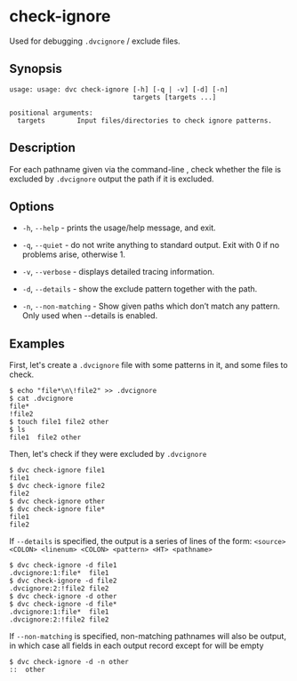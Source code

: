 # check-ignore

Used for debugging `.dvcignore` / exclude files.

## Synopsis

```usage
usage: usage: dvc check-ignore [-h] [-q | -v] [-d] [-n]
                               targets [targets ...]

positional arguments:
  targets        Input files/directories to check ignore patterns.
```

## Description

For each pathname given via the command-line , check whether the file is excluded 
by `.dvcignore` output the path if it is excluded.

## Options

- `-h`, `--help` - prints the usage/help message, and exit.

- `-q`, `--quiet` - do not write anything to standard output. Exit with 0 if no
  problems arise, otherwise 1.

- `-v`, `--verbose` - displays detailed tracing information.

- `-d`, `--details` - show the exclude pattern together with the path.

- `-n`, `--non-matching` - Show given paths which don’t match any pattern. Only
                      used when --details is enabled.

## Examples

First, let's create a `.dvcignore` file with some patterns in it, and some files
to check.

```dvc
$ echo "file*\n\!file2" >> .dvcignore
$ cat .dvcignore
file*
!file2
$ touch file1 file2 other
$ ls
file1  file2 other
```

Then, let's check if they were excluded by `.dvcignore`

```dvc
$ dvc check-ignore file1
file1
$ dvc check-ignore file2
file2
$ dvc check-ignore other
$ dvc check-ignore file*
file1
file2 
```

If `--details` is specified, the output is a series of lines of the form:
`<source> <COLON> <linenum> <COLON> <pattern> <HT> <pathname>`

```dvc
$ dvc check-ignore -d file1
.dvcignore:1:file*	file1
$ dvc check-ignore -d file2
.dvcignore:2:!file2	file2
$ dvc check-ignore -d other
$ dvc check-ignore -d file*
.dvcignore:1:file*	file1
.dvcignore:2:!file2	file2
```

If `--non-matching` is specified, non-matching pathnames will also be 
output, in which case all fields in each output record except for 
<pathname> will be empty

```dvc
$ dvc check-ignore -d -n other
::	other
```
